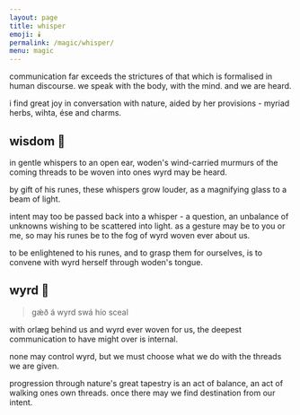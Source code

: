 ```yaml
---
layout: page
title: whisper
emoji: 🕯️
permalink: /magic/whisper/
menu: magic
---
```

communication far exceeds the strictures of that which is formalised in human discourse. we speak with the body, with the mind. and we are heard.

i find great joy in conversation with nature, aided by her provisions - myriad herbs, wihta, ése and charms.

## wisdom 🍏
in gentle whispers to an open ear, woden's wind-carried murmurs of the coming threads to be woven into ones wyrd may be heard.

by gift of his runes, these whispers grow louder, as a magnifying glass to a beam of light.

intent may too be passed back into a whisper - a question, an unbalance of unknowns wishing to be scattered into light. as a gesture may be to you or me, so may his runes be to the fog of wyrd woven ever about us.

to be enlightened to his runes, and to grasp them for ourselves, is to convene with wyrd herself through woden's tongue.

## wyrd 🧵
> gǽð á wyrd swá hío sceal

with orlæg behind us and wyrd ever woven for us, the deepest communication to have might over is internal.

none may control wyrd, but we must choose what we do with the threads we are given.

progression through nature's great tapestry is an act of balance, an act of walking ones own threads. once there may we find destination from our intent.